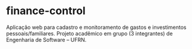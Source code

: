 # finance-control
Aplicação web para cadastro e monitoramento de gastos e investimentos pessoais/familiares. Projeto acadêmico em grupo (3 integrantes) de Engenharia de Software – UFRN.
